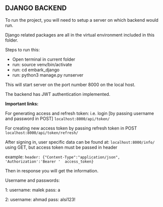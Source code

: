 ## DJANGO BACKEND

To run the project, you will need to setup a server on which backend would run.

Django related packages are all in the virtual environment included in this folder.

Steps to run this:

- Open terminal in current folder
- run: source venv/bin/activate
- run: cd embark_django
- run: python3 manage.py runserver

This will start server on the port number 8000 on the local host.

The backend has JWT authentication implemented.

**Important links:**

For generating access and refresh token: i.e. login [by passing username and password in POST]
`localhost:8000/api/token/` 

For creating new access token by passing refresh token in POST
`localhost:8000/api/token/refresh/`

After signing in, user specific data can be found at:
`localhost:8000/info/`
using GET, but access token must be passed in header

example: `header: {"Content-Type":"application/json", 'Authorization':'Bearer '  access_token}`

Then in response you will get the information.


Username and passwords:

1:
username: malek
pass: a

2:
username: ahmad
pass: alsi123!